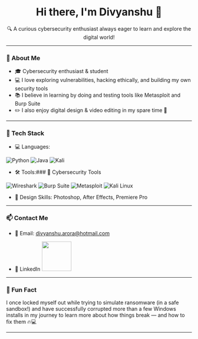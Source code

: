 <h1 align="center">Hi there, I'm Divyanshu 👋</h1>

<p align="center">
  🔍 A curious cybersecurity enthusiast always eager to learn and explore the digital world!
</p>

---

### 🧠 About Me

- 🎓 Cybersecurity enthusiast & student  
- 💻 I love exploring vulnerabilities, hacking ethically, and building my own security tools  
- 📚 I believe in learning by doing and testing tools like Metasploit and Burp Suite  
- ✏️ I also enjoy digital design & video editing in my spare time 🎨

---

### 🔧 Tech Stack

- 💻 Languages:
  
![Python](https://img.shields.io/badge/Python-3776AB?style=for-the-badge&logo=python&logoColor=white)
![Java](https://img.shields.io/badge/Java-ED8B00?style=for-the-badge&logo=java&logoColor=white)
![Kali](https://img.shields.io/badge/Kali_Linux-557C94?style=for-the-badge&logo=kalilinux&logoColor=white)

- 🛠 Tools:### 🧰 Cybersecurity Tools

![Wireshark](https://img.shields.io/badge/Wireshark-005CAB?style=for-the-badge&logo=wireshark&logoColor=white)
![Burp Suite](https://img.shields.io/badge/Burp%20Suite-FF6600?style=for-the-badge&logoColor=white)
![Metasploit](https://img.shields.io/badge/Metasploit-1F1F1F?style=for-the-badge)
![Kali Linux](https://img.shields.io/badge/Kali_Linux-268BEE?style=for-the-badge&logo=kalilinux&logoColor=white)

- 🎨 Design Skills: Photoshop, After Effects, Premiere Pro

---

### 📫 Contact Me

- 📧 Email: divyanshu.arora@hotmail.com
  
- 💼 LinkedIn  <a href="(https://www.linkedin.com/in/divyanshuarora23/)">
  <img src="https://img.shields.io/badge/LinkedIn-0A66C2?style=for-the-badge&logo=linkedin&logoColor=white" width="80"/>
</a>


---

### 🔖 Fun Fact

I once locked myself out while trying to simulate ransomware (in a safe sandbox!) and have successfully corrupted more than a few Windows installs in my journey to learn more about how things break — and how to fix them 🔥💻

---
